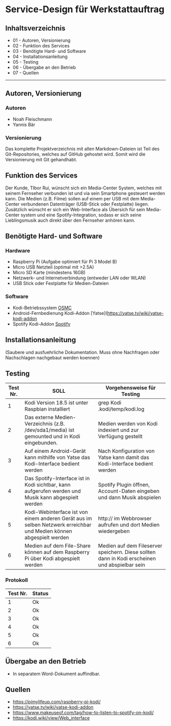 # Service-Design für Werkstattauftrag

## Inhaltsverzeichnis

-   01 - Autoren, Versionierung
-   02 - Funktion des Services
-   03 - Benötigte Hard- und Software
-   04 - Installationsanleitung
-   05 - Testing
-   06 - Übergabe an den Betrieb
-   07 - Quellen

---

## Autoren, Versionierung

### Autoren

-   Noah Fleischmann
-   Yannis Bär

### Versionierung

Das komplette Projektverzeichnis mit allen Markdown-Dateien ist Teil des Git-Repositories, welches auf GitHub gehostet wird. Somit wird die Versionierung mit Git gehandhabt.

## Funktion des Services

Der Kunde, TIbor Rui, wünscht sich ein Media-Center System, welches mit seinem Fernseher verbunden ist und via sein Smartphone gesteuert werden kann. Die Medien (z.B. Filme) sollen auf einem per USB mit dem Media-Center verbundenen Datenträger (USB-Stick oder Festplatte) liegen. Zusätzlich wünscht er sich ein Web-Interface als Übersich für sein Media-Center system und eine Spotify-Integration, sodass er sich seine Lieblingsmusik auch direkt über den Fernseher anhören kann.

## Benötigte Hard- und Software

### Hardware

-   Raspberry Pi (Aufgabe optimiert für Pi 3 Model B)
-   Micro USB Netzteil (optimal mit >2.5A)
-   Micro SD Karte (mindestens 16GB)
-   Netzwerk- und Internetverbindung (entweder LAN oder WLAN)
-   USB Stick oder Festplatte für Medien-Dateien

### Software

-   Kodi-Betriebssystem [OSMC](https://osmc.tv/download/)
-   Android-Fernbedienung Kodi-Addon [Yatse](https://yatse.tv/wiki/yatse-kodi-addon
-   Spotify Kodi-Addon [Spotify](https://www.makeuseof.com/tag/how-to-listen-to-spotify-on-kodi/)

## Installationsanleitung

(Saubere und ausfuehrliche Dokumentation. Muss ohne Nachfragen oder Nachschlagen nachgebaut werden koennen)

## Testing

| Test Nr. | SOLL                                                                                                                | Vorgehensweise für Testing                                                                     |
|----------|---------------------------------------------------------------------------------------------------------------------|------------------------------------------------------------------------------------------------|
| 1        | Kodi Version 18.5 ist unter Raspbian installiert                                                                    | grep Kodi .kodi/temp/kodi.log | head -3 um Version der Installation zu sehen                   |
| 2        | Das externe Medien-Verzeichnis (z.B. /dev/sda1/media) ist gemounted und in Kodi eingebunden.                        | Medien werden von Kodi indexiert und zur Verfügung gestellt                                    |
| 3        | Auf einem Android-Gerät kann mithilfe von Yatse das Kodi-Interface bedient werden                                   | Nach Konfiguration von Yatse kann damit das Kodi-Interface bedient werden                      |
| 4        | Das Spotify-Interface ist in Kodi sichtbar, kann aufgerufen werden und Musik kann abgespielt werden                 | Spotify Plugin öffnen, Account-Daten eingeben und dann Musik abspielen                         |
| 5        | Kodi-Webinterface ist von einem anderen Gerät aus im selben Netzwerk erreichbar und Medien können abgespielt werden | http://<raspberry ip> im Webbrowser aufrufen und dort Medien wiedergeben                       |
| 6        | Medien auf dem File-Share können auf dem Raspberry Pi über Kodi abgespielt werden                                   | Medien auf dem Fileserver speichern. Diese sollten dann in Kodi erscheinen und abspielbar sein |

### Protokoll

| Test Nr. | Status |
|----------|--------|
| 1        | Ok     |
| 2        | Ok     |
| 3        | Ok     |
| 4        | Ok     |
| 5        | Ok     |
| 6        | Ok     |

## Übergabe an den Betrieb

-   In separatem Word-Dokument auffindbar.

## Quellen

-   https://pimylifeup.com/raspberry-pi-kodi/
-   https://yatse.tv/wiki/yatse-kodi-addon
-   https://www.makeuseof.com/tag/how-to-listen-to-spotify-on-kodi/
-   https://kodi.wiki/view/Web_interface
